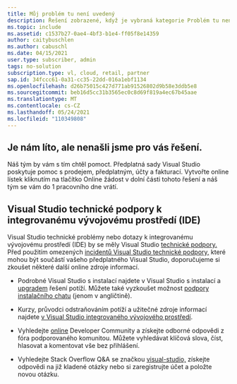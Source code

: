 ```yaml
---
title: Můj problém tu není uvedený
description: Řešení zobrazené, když je vybraná kategorie Problém tu není uvedený nebo se nenašlo žádné řešení
ms.topic: include
ms.assetid: c1537b27-0ae4-4bf3-b1e4-ff05f8e14359
author: caitybuschlen
ms.author: cabuschl
ms.date: 04/15/2021
user.type: subscriber, admin
tags: no-solution
subscription.type: vl, cloud, retail, partner
sap.id: 34fccc61-0a31-cc35-22dd-016a1ebf1134
ms.openlocfilehash: d26b75015c427d771ab91526802d9b58e3ddb5e8
ms.sourcegitcommit: beb16d5cc31b3565ec0c8d69f819a4ec67b45aae
ms.translationtype: MT
ms.contentlocale: cs-CZ
ms.lasthandoff: 05/24/2021
ms.locfileid: "110349808"
---
```

## <a name="sorry-we-couldnt-find-a-solution-for-you"></a>Je nám líto, ale nenašli jsme pro vás řešení. 

Náš tým by vám s tím chtěl pomoct. Předplatná sady Visual Studio poskytuje pomoc s prodejem, předplatným, účty a fakturací. Vytvořte online lístek kliknutím na tlačítko Online žádost v dolní části tohoto řešení a náš tým se vám do 1 pracovního dne vrátí. 

## <a name="visual-studio-ide-technical-support-resources"></a>Visual Studio technické podpory k integrovanému vývojovému prostředí (IDE)  

Visual Studio technické problémy nebo dotazy k integrovanému vývojovému prostředí (IDE) by se měly Visual Studio [technické podpory.](https://visualstudio.microsoft.com/vs/support/) Před použitím omezených [incidentů Visual Studio technické podpory,](https://docs.microsoft.com/visualstudio/subscriptions/vs-tech-support) které mohou být součástí vašeho předplatného Visual Studio, doporučujeme si zkoušet některé další online zdroje informací.

- Podrobné Visual Studio s instalací najdete v Visual Studio s instalací a [upgradem](https://docs.microsoft.com/visualstudio/install/troubleshooting-installation-issues) řešení potíží. Můžete také vyzkoušet možnost [podpory instalačního chatu](https://visualstudio.microsoft.com/vs/support/#talktous) (jenom v angličtině).

- Kurzy, průvodci odstraňováním potíží a užitečné zdroje informací najdete [v Visual Studio integrovaného vývojového prostředí](https://docs.microsoft.com/visualstudio/ide/). 

- Vyhledejte [online](https://developercommunity.visualstudio.com/) Developer Community a získejte odborné odpovědi z fóra podporovaného komunitou. Můžete vyhledávat klíčová slova, číst, hlasovat a komentovat vše bez přihlášení.  

- Vyhledejte Stack Overflow Q&A se značkou [visual-studio,](https://stackoverflow.com/questions/tagged/visual-studio?tab=Newest) získejte odpovědi na již kladené otázky nebo si zaregistrujte účet a položte novou otázku.  




